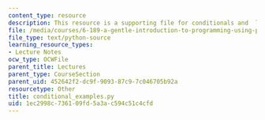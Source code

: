 ```yaml
---
content_type: resource
description: This resource is a supporting file for conditionals and  loops.
file: /media/courses/6-189-a-gentle-introduction-to-programming-using-python-january-iap-2011/1ec2998c736109fd5a3ac594c51c4cfd_conditional_examples.py
file_type: text/python-source
learning_resource_types:
- Lecture Notes
ocw_type: OCWFile
parent_title: Lectures
parent_type: CourseSection
parent_uid: 452642f2-dc9f-9093-87c9-7c046705b92a
resourcetype: Other
title: conditional_examples.py
uid: 1ec2998c-7361-09fd-5a3a-c594c51c4cfd
---
```

